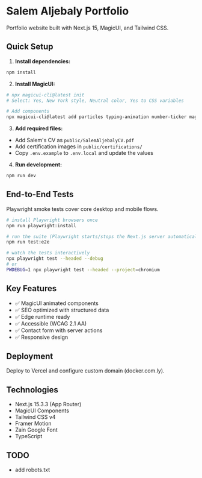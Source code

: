 # Salem Aljebaly Portfolio

Portfolio website built with Next.js 15, MagicUI, and Tailwind CSS.

## Quick Setup

1. **Install dependencies:**

```bash
npm install
```

2. **Install MagicUI:**

```bash
# npx magicui-cli@latest init
# Select: Yes, New York style, Neutral color, Yes to CSS variables

# Add components
npx magicui-cli@latest add particles typing-animation number-ticker magic-card animated-beam animated-list marquee bento-grid shimmer-button box-reveal
```

3. **Add required files:**

- Add Salem's CV as `public/SalemAljebalyCV.pdf`
- Add certification images in `public/certifications/`
- Copy `.env.example` to `.env.local` and update the values

4. **Run development:**

```bash
npm run dev
```

## End-to-End Tests

Playwright smoke tests cover core desktop and mobile flows.

```bash
# install Playwright browsers once
npm run playwright:install

# run the suite (Playwright starts/stops the Next.js server automatically)
npm run test:e2e

# watch the tests interactively
npx playwright test --headed --debug
# or
PWDEBUG=1 npx playwright test --headed --project=chromium
```

## Key Features

- ✅ MagicUI animated components
- ✅ SEO optimized with structured data
- ✅ Edge runtime ready
- ✅ Accessible (WCAG 2.1 AA)
- ✅ Contact form with server actions
- ✅ Responsive design

## Deployment

Deploy to Vercel and configure custom domain (docker.com.ly).

## Technologies

- Next.js 15.3.3 (App Router)
- MagicUI Components
- Tailwind CSS v4
- Framer Motion
- Zain Google Font
- TypeScript

## TODO

- add robots.txt
